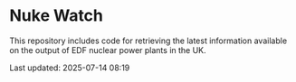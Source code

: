 # Nuke Watch

This repository includes code for retrieving the latest information available on the output of EDF nuclear power plants in the UK.

Last updated: 2025-07-14 08:19